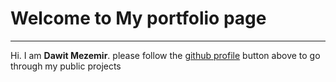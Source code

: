 # Welcome to My portfolio page
***
Hi. I am **Dawit Mezemir**. 
  please follow the [github profile](https://github.com/dawitanelay) button above to go through my public projects

